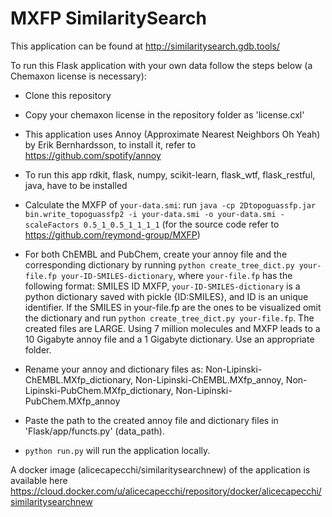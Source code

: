 # MXFP SimilaritySearch

This application can be found at http://similaritysearch.gdb.tools/

To run this Flask application with your own data follow the steps below (a Chemaxon license is necessary):

- Clone this repository

- Copy your chemaxon license in the repository folder as 'license.cxl'

- This application uses Annoy (Approximate Nearest Neighbors Oh Yeah) by Erik Bernhardsson, to install it, refer to https://github.com/spotify/annoy

- To run this app rdkit, flask, numpy, scikit-learn, flask_wtf, flask_restful, java, have to be installed

- Calculate the MXFP of `your-data.smi`: run `java -cp 2Dtopoguassfp.jar bin.write_topoguassfp2 -i your-data.smi -o your-data.smi -scaleFactors 0.5_1_0.5_1_1_1_1` (for the source code refer to https://github.com/reymond-group/MXFP)

- For both ChEMBL and PubChem, create your annoy file and the corresponding dictionary by running `python create_tree_dict.py your-file.fp your-ID-SMILES-dictionary`, where `your-file.fp` has the following format: SMILES ID MXFP, `your-ID-SMILES-dictionary` is a python dictionary saved with pickle {ID:SMILES}, and ID is an unique identifier.
If the SMILES in your-file.fp are the ones to be visualized omit the dictionary and run `python create_tree_dict.py your-file.fp`.
The created files are LARGE. Using 7 million molecules and MXFP leads to a 10 Gigabyte annoy file and a 1 Gigabyte dictionary. Use an appropriate folder.

- Rename your annoy and dictionary files as: Non-Lipinski-ChEMBL.MXfp_dictionary, Non-Lipinski-ChEMBL.MXfp_annoy, Non-Lipinski-PubChem.MXfp_dictionary, Non-Lipinski-PubChem.MXfp_annoy

- Paste the path to the created annoy file and dictionary files in 'Flask/app/functs.py' (data_path).

- `python run.py` will run the application locally.

A docker image (alicecapecchi/similaritysearchnew) of the application is available here https://cloud.docker.com/u/alicecapecchi/repository/docker/alicecapecchi/similaritysearchnew




